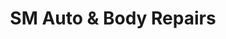 ---
title: "SM Auto & Body Repairs"
url: /coventry/sm-auto-und-body-repairs/
shop: Autowerkstatt
---
